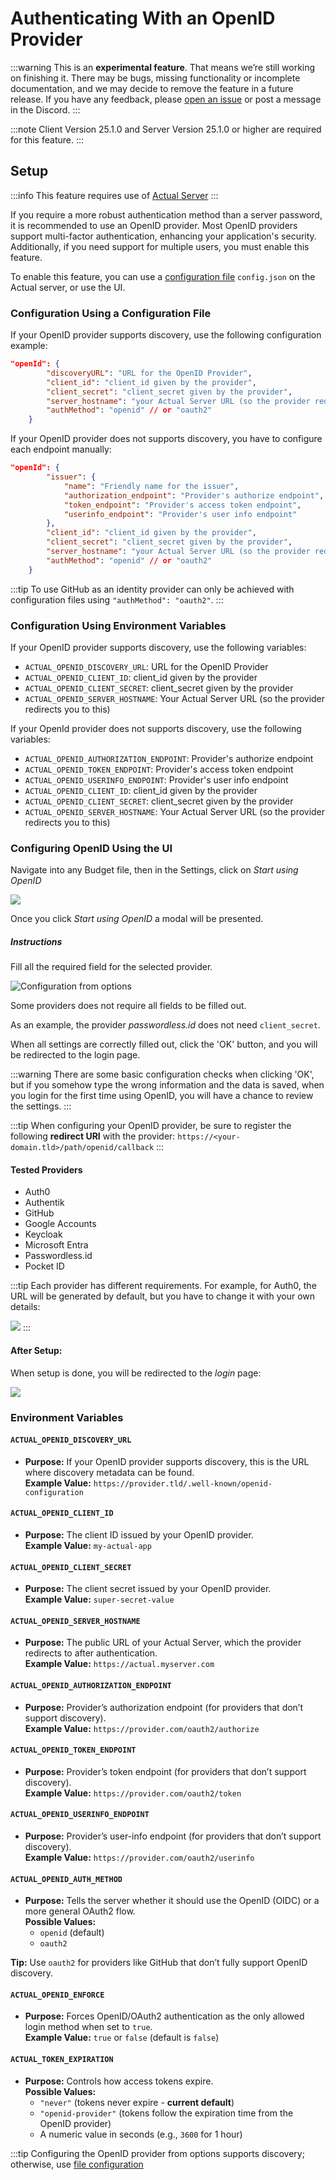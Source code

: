 # Authenticating With an OpenID Provider

:::warning
This is an **experimental feature**. That means we’re still working on finishing it. There may be bugs, missing functionality or incomplete documentation, and we may decide to remove the feature in a future release. If you have any feedback, please [open an issue](https://github.com/actualbudget/actual/issues) or post a message in the Discord.
:::

:::note
Client Version 25.1.0 and
Server Version 25.1.0 or higher are required for this feature.
:::

## Setup
:::info
This feature requires use of [Actual Server](../config/)
:::

If you require a more robust authentication method than a server password, it is recommended to use an OpenID provider. Most OpenID providers support multi-factor authentication, enhancing your application's security. Additionally, if you need support for multiple users, you must enable this feature.

To enable this feature, you can use a [configuration file](https://actualbudget.com/docs/config/) `config.json` on the Actual server, or use the UI.

### Configuration Using a Configuration File

If your OpenID provider supports discovery, use the following configuration example:

```json title="config.json"
"openId": {
        "discoveryURL": "URL for the OpenID Provider",
        "client_id": "client_id given by the provider",
        "client_secret": "client_secret given by the provider",
        "server_hostname": "your Actual Server URL (so the provider redirects you to this)",
        "authMethod": "openid" // or "oauth2"
    }
```

If your OpenID provider does not supports discovery, you have to configure each endpoint manually:

```json title="config.json"
"openId": {
        "issuer": {
            "name": "Friendly name for the issuer",
            "authorization_endpoint": "Provider's authorize endpoint",
            "token_endpoint": "Provider's access token endpoint",
            "userinfo_endpoint": "Provider's user info endpoint"
        },
        "client_id": "client_id given by the provider",
        "client_secret": "client_secret given by the provider",
        "server_hostname": "your Actual Server URL (so the provider redirects you to this)",
        "authMethod": "openid" // or "oauth2"
    }
```

:::tip
To use GitHub as an identity provider can only be achieved with configuration files using `"authMethod": "oauth2"`.
:::

### Configuration Using Environment Variables

If your OpenID provider supports discovery, use the following variables:

- `ACTUAL_OPENID_DISCOVERY_URL`: URL for the OpenID Provider
- `ACTUAL_OPENID_CLIENT_ID`: client_id given by the provider
- `ACTUAL_OPENID_CLIENT_SECRET`: client_secret given by the provider
- `ACTUAL_OPENID_SERVER_HOSTNAME`: Your Actual Server URL (so the provider redirects you to this)

If your OpenId provider does not supports discovery, use the following variables:

- `ACTUAL_OPENID_AUTHORIZATION_ENDPOINT`: Provider's authorize endpoint
- `ACTUAL_OPENID_TOKEN_ENDPOINT`: Provider's access token endpoint
- `ACTUAL_OPENID_USERINFO_ENDPOINT`: Provider's user info endpoint
- `ACTUAL_OPENID_CLIENT_ID`: client_id given by the provider
- `ACTUAL_OPENID_CLIENT_SECRET`: client_secret given by the provider
- `ACTUAL_OPENID_SERVER_HOSTNAME`: Your Actual Server URL (so the provider redirects you to this)

### Configuring OpenID Using the UI

Navigate into any Budget file, then in the Settings, click on _Start using OpenID_

![](/static/img/oauth/start-using-options.png)

Once you click _Start using OpenID_ a modal will be presented.

##### Instructions
Fill all the required field for the selected provider.

![Configuration from options](/static/img/oauth/modal.png)

Some providers does not require all fields to be filled out.

As an example, the provider _passwordless.id_ does not need `client_secret`.

When all settings are correctly filled out, click the 'OK' button, and you will be redirected to the login page.

:::warning
There are some basic configuration checks when clicking 'OK', but if you somehow type the wrong information and the data is saved, when you login for the first time using OpenID, you will have a chance to review the settings.
:::

:::tip
When configuring your OpenID provider, be sure to register the following **redirect URI** with the provider: `https://<your-domain.tld>/path/openid/callback`
:::

#### Tested Providers
- Auth0
- Authentik
- GitHub
- Google Accounts
- Keycloak
- Microsoft Entra
- Passwordless.id
- Pocket ID

:::tip
Each provider has different requirements. For example, for Auth0, the URL will be generated by default, but you have to change it with your own details:

![](/static/img/oauth/provider-requirement.png)
:::

#### After Setup:

When setup is done, you will be redirected to the _login_ page:

![](/static/img/oauth/first-login.png)

### Environment Variables

#### `ACTUAL_OPENID_DISCOVERY_URL`
- **Purpose:** If your OpenID provider supports discovery, this is the URL where discovery metadata can be found.  
**Example Value:** `https://provider.tld/.well-known/openid-configuration`

#### `ACTUAL_OPENID_CLIENT_ID`
- **Purpose:** The client ID issued by your OpenID provider.  
**Example Value:** `my-actual-app`

#### `ACTUAL_OPENID_CLIENT_SECRET`
- **Purpose:** The client secret issued by your OpenID provider.  
**Example Value:** `super-secret-value`

#### `ACTUAL_OPENID_SERVER_HOSTNAME`
- **Purpose:** The public URL of your Actual Server, which the provider redirects to after authentication.  
**Example Value:** `https://actual.myserver.com`

#### `ACTUAL_OPENID_AUTHORIZATION_ENDPOINT`
- **Purpose:** Provider’s authorization endpoint (for providers that don’t support discovery).  
**Example Value:** `https://provider.com/oauth2/authorize`

#### `ACTUAL_OPENID_TOKEN_ENDPOINT`
- **Purpose:** Provider’s token endpoint (for providers that don’t support discovery).  
**Example Value:** `https://provider.com/oauth2/token`

#### `ACTUAL_OPENID_USERINFO_ENDPOINT`
- **Purpose:** Provider’s user-info endpoint (for providers that don’t support discovery).  
**Example Value:** `https://provider.com/oauth2/userinfo`

#### `ACTUAL_OPENID_AUTH_METHOD`
- **Purpose:** Tells the server whether it should use the OpenID (OIDC) or a more general OAuth2 flow.  
**Possible Values:** 
  - `openid` (default)  
  - `oauth2`  

**Tip:** Use `oauth2` for providers like GitHub that don’t fully support OpenID discovery.

#### `ACTUAL_OPENID_ENFORCE`
- **Purpose:** Forces OpenID/OAuth2 authentication as the only allowed login method when set to `true`.  
**Example Value:** `true` or `false` (default is `false`)

#### `ACTUAL_TOKEN_EXPIRATION`
- **Purpose:** Controls how access tokens expire.  
**Possible Values:**  
  - `"never"` (tokens never expire - **current default**)  
  - `"openid-provider"` (tokens follow the expiration time from the OpenID provider)  
  - A numeric value in seconds (e.g., `3600` for 1 hour)


:::tip
Configuring the OpenID provider from options supports discovery; otherwise, use [file configuration](oauth-auth#config-using-configuration-file)
